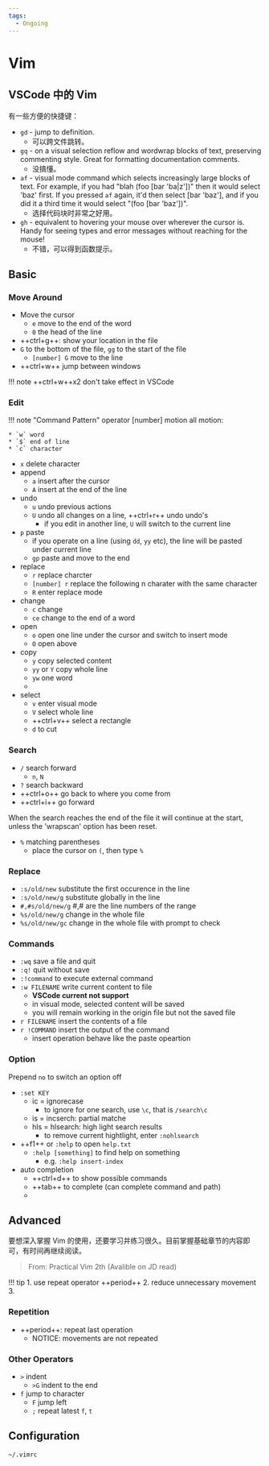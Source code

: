 ```yaml
---
tags:
  - Ongoing
---
```


# Vim

## VSCode 中的 Vim

有一些方便的快捷键：

* `gd` - jump to definition.
    * 可以跨文件跳转。
* `gq` - on a visual selection reflow and wordwrap blocks of text, preserving commenting style. Great for formatting documentation comments.
    * 没搞懂。
* `af` - visual mode command which selects increasingly large blocks of text. For example, if you had "blah (foo [bar 'ba|z'])" then it would select 'baz' first. If you pressed `af` again, it'd then select [bar 'baz'], and if you did it a third time it would select "(foo [bar 'baz'])".
    * 选择代码块时非常之好用。
* `gh` - equivalent to hovering your mouse over wherever the cursor is. Handy for seeing types and error messages without reaching for the mouse!
    * 不错，可以得到函数提示。

## Basic

### Move Around

* Move the cursor
    * `e` move to the end of the word
    * `0` the head of the line
* ++ctrl+g++: show your location in the file
* `G` to the bottom of the file, `gg` to the start of the file
    * `[number] G` move to the line
* ++ctrl+w++ jump between windows

!!! note
    ++ctrl+w++x2 don't take effect in VSCode

### Edit

!!! note "Command Pattern"
    operator [number] motion
    all motion:

    * `w` word
    * `$` end of line
    * `c` character

* `x` delete character
* append
    * `a` insert after the cursor 
    * `A` insert at the end of the line
* undo
    * `u` undo previous actions
    * `U` undo all changes on a line, ++ctrl+r++ undo undo's
        * if you edit in another line, `U` will switch to the current line
* `p` paste
    * if you operate on a line (using `dd`, `yy` etc), the line will be pasted under current line
    * `gp` paste and move to the end
* replace
    * `r` replace charcter
    * `[number] r` replace the following n charater with the same character
    * `R` enter replace mode
* change
    * `c` change
    * `ce` change to the end of a word
* open
    * `o` open one line under the cursor and switch to insert mode
    * `O` open above
* copy
    * `y` copy selected content
    * `yy` or `Y` copy whole line
    * `yw` one word
    *  
* select
    * `v` enter visual mode
    * `V` select whole line
    * ++ctrl+v++ select a rectangle
    * `d` to cut

### Search

* `/` search forward
    * `n`, `N`
* `?` search backward
* ++ctrl+o++ go back to where you come from
* ++ctrl+i++ go forward

When the search reaches the end of the file it will continue at the start, unless the 'wrapscan' option has been reset.

* `%` matching parentheses
    * place the cursor on `(`, then type `%`

### Replace

* `:s/old/new` substitute the first occurence in the line
* `:s/old/new/g` substitute globally in the line
* `#,#s/old/new/g` #,# are the line numbers of the range
* `%s/old/new/g` change in the whole file
* `%s/old/new/gc` change in the whole file with prompt to check

### Commands

* `:wq` save a file and quit
* `:q!` quit without save
* `:!command` to execute external command
* `:w FILENAME` write current content to file
    * **VSCode current not support**
    * in visual mode, selected content will be saved
    * you will remain working in the origin file but not the saved file
* `r FILENAME` insert the contents of a file
* `r !COMMAND` insert the output of the command
    * insert operation behave like the paste opeartion

### Option 

Prepend `no` to switch an option off

* `:set KEY`
    * ic = ignorecase
        * to ignore for one search, use `\c`, that is `/search\c`
    * is = incserch: partial matche
    * hls = hlsearch: high light search results
        * to remove current hightlight, enter `:nohlsearch`
* ++f1++ or `:help` to open `help.txt`
    * `:help [something]` to find help on something
        * e.g. `:help insert-index`
* auto completion
    * ++ctrl+d++ to show possible commands
    * ++tab++ to complete (can complete command and path)
    * 

## Advanced

要想深入掌握 Vim 的使用，还要学习并练习很久。目前掌握基础章节的内容即可，有时间再继续阅读。

> From: Practical Vim 2th (Avalible on JD read)

!!! tip
    1. use repeat operator ++period++
    2. reduce unnecessary movement
    3. 
     

### Repetition

* ++period++: repeat last operation
    * NOTICE: movements are not repeated

### Other Operators


* `>` indent
    * `>G` indent to the end
* `f` jump to character
    * `F` jump left
    * `;` repeat latest `f`, `t`

## Configuration

`~/.vimrc`

